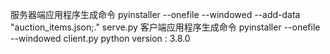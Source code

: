 服务器端应用程序生成命令 pyinstaller --onefile --windowed --add-data "auction_items.json;." serve.py
客户端应用程序生成命令 pyinstaller --onefile --windowed client.py
python version : 3.8.0

